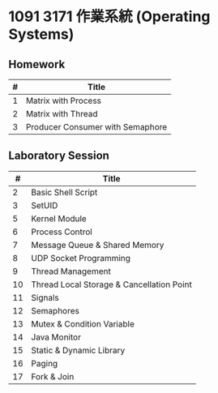 # 1091 3171 作業系統 (Operating Systems)

## Homework

| #    | Title                            |
| ---- | -------------------------------- |
| 1    | Matrix with Process              |
| 2    | Matrix with Thread               |
| 3    | Producer Consumer with Semaphore |

## Laboratory Session

| #    | Title                                     |
| ---- | ----------------------------------------- |
| 2    | Basic Shell Script                        |
| 3    | SetUID                                    |
| 5    | Kernel Module                             |
| 6    | Process Control                           |
| 7    | Message Queue & Shared Memory             |
| 8    | UDP Socket Programming                    |
| 9    | Thread Management                         |
| 10   | Thread Local Storage & Cancellation Point |
| 11   | Signals                                   |
| 12   | Semaphores                                |
| 13   | Mutex & Condition Variable                |
| 14   | Java Monitor                              |
| 15   | Static & Dynamic Library                  |
| 16   | Paging                                    |
| 17   | Fork & Join                               |

